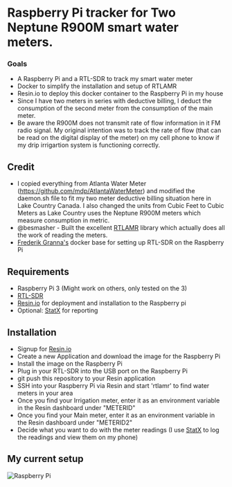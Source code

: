 # Raspberry Pi tracker for Two Neptune R900M smart water meters.

### Goals
- A Raspberry Pi and a RTL-SDR to track my smart water meter
- Docker to simplify the installation and setup of RTLAMR
- Resin.io to deploy this docker container to the Raspberry Pi in my house
- Since I have two meters in series with deductive billing, I deduct the consumption of the second meter from the consumption of the main meter.
- Be aware the R900M does not transmit rate of flow information in it FM radio signal. My original intention was to track the rate of flow (that can be read on the digital display of the meter) on my cell phone to know if my drip irrigartion system is functioning correctly.

## Credit

- I copied everything from Atlanta Water Meter (https://github.com/mdp/AtlantaWaterMeter) and modified the daemon.sh file to fit my two meter deductive billing situation here in Lake Country Canada.  I also changed the units from Cubic Feet to Cubic Meters as Lake Country uses the Neptune R900M meters which measure consumption in metric.
- @besmasher - Built the excellent [RTLAMR](https://github.com/bemasher/rtlamr) library which actually does all the work of reading the meters.
- [Frederik Granna's](https://bitbucket.org/fgranna/) docker base for setting up RTL-SDR on the Raspberry Pi

## Requirements

- Raspberry Pi 3 (Might work on others, only tested on the 3)
- [RTL-SDR](https://www.amazon.com/NooElec-NESDR-Mini-Compatible-Packages/dp/B009U7WZCA)
- [Resin.io](https://resin.io) for deployment and installation to the Raspberry pi
- Optional: [StatX](https://statx.io) for reporting

## Installation

- Signup for [Resin.io](https://resin.io)
- Create a new Application and download the image for the Raspberry Pi
- Install the image on the Raspberry Pi
- Plug in your RTL-SDR into the USB port on the Raspberry Pi
- git push this repository to your Resin application
- SSH into your Raspberry Pi via Resin and start 'rtlamr' to find water meters in your area
- Once you find your Irrigation meter, enter it as an environment variable in the Resin dashboard under "METERID"
- Once you find your Main meter, enter it as an environment variable in the Resin dashboard under "METERID2"
- Decide what you want to do with the meter readings (I use [StatX](https://statx.io) to log the readings and view them on my phone)

## My current setup
![Raspberry Pi](https://cloud.githubusercontent.com/assets/2868/21464807/14e7c1b6-c957-11e6-8049-69b19969f817.jpg)
